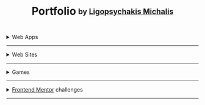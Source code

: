 <h1 align="center">Portfolio<sub> <sup>by <a href="https://www.linkedin.com/in/michalis-ligopsychakis-517621164/">Ligopsychakis Michalis</sup></sub></a></h1>
<br>
<details>
<summary>Web Apps</summary>
  
* [Calculator](https://ligopsychakis-michalis.github.io/JavaScript_1/HTML_Calculator/)
* [Pomodoro_Clock](https://ligopsychakis-michalis.github.io/JavaScript_2/Week2/pomodoro-clock)
* [Weather_App](https://ligopsychakis-michalis.github.io/JavaScript_3/Week2/weather-app)
* [Temperature_Converter](https://ligopsychakis-michalis.github.io/JavaScript_1/Week2/temperature-converter/)
* [Weight_Converter](https://ligopsychakis-michalis.github.io/JavaScript_1/Week2/weight-converter/)
* [Random_Quote](https://ligopsychakis-michalis.github.io/JavaScript_2/Week1/random-quote)
* [Tip_Calculator](https://ligopsychakis-michalis.github.io/JavaScript_2/Week3/tip-calculator)
* [Boolist_App](https://ligopsychakis-michalis.github.io/JavaScript_2/Week3/booklist-app)
* [Issue_Tracker](https://ligopsychakis-michalis.github.io/JavaScript_2/Week1/issue-tracker)
* [Meditation App](https://ligopsychakis-michalis.github.io/JavaScript_1/Week3/meditation-app/)
  
</details>

---

<details>
<summary>Web Sites</summary>
  
* [Recreate a Site](https://ligopsychakis-michalis.github.io/html-css/WEEK_3/)
* [Render_Github_Repos1](https://ligopsychakis-michalis.github.io/JavaScript_3/Week1/hack-repo-1)
* [Render_Github_Repos2](https://ligopsychakis-michalis.github.io/JavaScript_3/Week2/hack-repo-2)
  
</details>

---

<details>
<summary>Games</summary>
  
* [Memory_Game](https://ligopsychakis-michalis.github.io/myProjects/memory-game)
* [Rock_Paper_Scissors](https://ligopsychakis-michalis.github.io/JavaScript_2/Week2/paper-rock-game)

</details>

---

<details>
<summary><a href="https://www.frontendmentor.io/challenges">Frontend Mentor</a> challenges</summary>
  
* [URL_shortening_API](https://ligopsychakis-michalis.github.io/myProjects/short_url)
* [REST_Countries_API](https://ligopsychakis-michalis.github.io/myProjects/countries)
* [Huddle_landing_page](https://ligopsychakis-michalis.github.io/myProjects/huddle)
* [Clipboard_landing_page](https://ligopsychakis-michalis.github.io/myProjects/clipboard)


</details>

---
